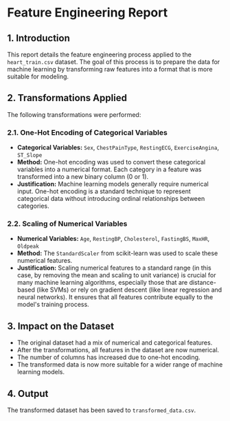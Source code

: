 
# Feature Engineering Report

## 1. Introduction

This report details the feature engineering process applied to the `heart_train.csv` dataset. The goal of this process is to prepare the data for machine learning by transforming raw features into a format that is more suitable for modeling.

## 2. Transformations Applied

The following transformations were performed:

### 2.1. One-Hot Encoding of Categorical Variables

- **Categorical Variables:** `Sex`, `ChestPainType`, `RestingECG`, `ExerciseAngina`, `ST_Slope`
- **Method:** One-hot encoding was used to convert these categorical variables into a numerical format. Each category in a feature was transformed into a new binary column (0 or 1).
- **Justification:** Machine learning models generally require numerical input. One-hot encoding is a standard technique to represent categorical data without introducing ordinal relationships between categories.

### 2.2. Scaling of Numerical Variables

- **Numerical Variables:** `Age`, `RestingBP`, `Cholesterol`, `FastingBS`, `MaxHR`, `Oldpeak`
- **Method:** The `StandardScaler` from scikit-learn was used to scale these numerical features.
- **Justification:** Scaling numerical features to a standard range (in this case, by removing the mean and scaling to unit variance) is crucial for many machine learning algorithms, especially those that are distance-based (like SVMs) or rely on gradient descent (like linear regression and neural networks). It ensures that all features contribute equally to the model's training process.

## 3. Impact on the Dataset

- The original dataset had a mix of numerical and categorical features.
- After the transformations, all features in the dataset are now numerical.
- The number of columns has increased due to one-hot encoding.
- The transformed data is now more suitable for a wider range of machine learning models.

## 4. Output

The transformed dataset has been saved to `transformed_data.csv`.
